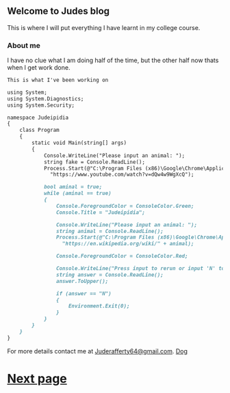 ## Welcome to Judes blog
This is where I will put everything I have learnt in my college course. 

### About me

I have no clue what I am doing half of the time, but the other half now thats when I get work done.

```markdown
This is what I've been working on

using System;
using System.Diagnostics;
using System.Security;

namespace Judeipidia
{
    class Program
    {
        static void Main(string[] args)
        {
            Console.WriteLine("Please input an animal: ");
            string fake = Console.ReadLine();
            Process.Start(@"C:\Program Files (x86)\Google\Chrome\Application\chrome.exe",
              "https://www.youtube.com/watch?v=dQw4w9WgXcQ");

            bool aminal = true;
            while (aminal == true)
            {
                Console.ForegroundColor = ConsoleColor.Green;
                Console.Title = "Judeipidia";

                Console.WriteLine("Please input an animal: ");
                string animal = Console.ReadLine();
                Process.Start(@"C:\Program Files (x86)\Google\Chrome\Application\chrome.exe",
                  "https://en.wikipedia.org/wiki/" + animal);

                Console.ForegroundColor = ConsoleColor.Red;

                Console.WriteLine("Press input to rerun or input 'N' to end");
                string answer = Console.ReadLine();
                answer.ToUpper();

                if (answer == "N")
                {
                    Environment.Exit(0);
                }
            }
        }
    }
}
```

For more details contact me at [Juderafferty64@gmail.com](https://www.youtube.com/watch?v=dQw4w9WgXcQ).
[Dog](https://www.superprof.co.uk/images/teachers/teacher-home-bob-the-builder-can-fix-bob-the-builder-yes-can.jpg)



# [Next page](https://judeicca.github.io/Blog/Page1)
